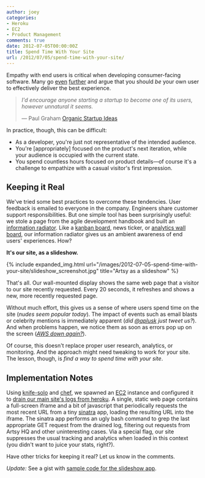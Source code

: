 ```yaml
---
author: joey
categories:
- Heroku
- EC2
- Product Management
comments: true
date: 2012-07-05T00:00:00Z
title: Spend Time With Your Site
url: /2012/07/05/spend-time-with-your-site/
---
```


Empathy with end users is critical when developing consumer-facing software. Many go [even](http://innonate.com/2011/03/09/hackers-the-canon-of-consumer-facing-products/) [further](http://www.uie.com/articles/self_design/) and argue that you should _be_ your own user to effectively deliver the best experience.

> _I'd encourage anyone starting a startup to become one of its users, however unnatural it seems._
>
> &mdash; Paul Graham [Organic Startup Ideas](http://paulgraham.com/organic.html)

In practice, though, this can be difficult:

* As a developer, you're just not representative of the intended audience.
* You're [appropriately] focused on the product's next iteration, while your audience is occupied with the current state.
* You spend countless hours focused on product details&mdash;of course it's a challenge to empathize with a casual visitor's first impression.

Keeping it Real
---------------

We've tried some best practices to overcome these tendencies. User feedback is emailed to everyone in the company. Engineers share customer support responsibilities. But one simple tool has been surprisingly useful: we stole a page from the agile development handbook and built an [information radiator](http://alistair.cockburn.us/Information+radiator). Like a [kanban board](http://en.wikipedia.org/wiki/Kanban_board), news ticker, or [analytics wall board](https://demo.geckoboard.com/dashboard/B6782E562794C2F2/), our information radiator gives us an ambient awareness of end users' experiences. How?

<!--more-->

**It's our site, as a slideshow.**

{% include expanded_img.html url="/images/2012-07-05-spend-time-with-your-site/slideshow_screenshot.jpg" title="Artsy as a slideshow" %}

That's all. Our wall-mounted display shows the same web page that a visitor to our site recently requested. Every 20 seconds, it refreshes and shows a new, more recently requested page.

Without much effort, this gives us a sense of where users spend time on the site (_nudes seem popular today_). The impact of events such as email blasts or celebrity mentions is immediately apparent (_did [@aplusk](https://twitter.com/aplusk) just tweet us?_). And when problems happen, we notice them as soon as errors pop up on the screen (_[AWS down again?](http://gigaom.com/cloud/some-of-amazon-web-services-are-down-again/)_).

Of course, this doesn't replace proper user research, analytics, or monitoring. And the approach might need tweaking to work for your site. The lesson, though, is _find a way to spend time with your site_.

Implementation Notes
--------------------

Using [knife-solo](https://github.com/matschaffer/knife-solo) and [chef](http://www.opscode.com/chef/), we spawned an [EC2](http://aws.amazon.com/ec2/) instance and configured it to [drain our main site's logs from heroku](https://devcenter.heroku.com/articles/logging#syslog_drains). A single, static web page contains a full-screen iframe and a bit of javascript that periodically requests the most recent URL from a tiny [sinatra](http://www.sinatrarb.com/) app, loading the resulting URL into the iframe. The sinatra app performs an ugly bash command to grep the last appropriate GET request from the drained log, filtering out requests from Artsy HQ and other uninteresting cases. Via a special flag, our site suppresses the usual tracking and analytics when loaded in this context (you didn't want to juice your stats, right?).

Have other tricks for keeping it real? Let us know in the comments.

_Update:_ See a gist with [sample code for the slideshow app](https://gist.github.com/3073907).

